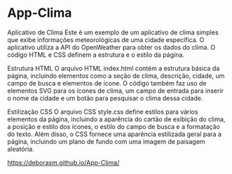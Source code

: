 # App-Clima
Aplicativo de Clima
Este é um exemplo de um aplicativo de clima simples que exibe informações meteorológicas de uma cidade específica. O aplicativo utiliza a API do OpenWeather para obter os dados do clima. O código HTML e CSS definem a estrutura e o estilo da página.

Estrutura HTML
O arquivo HTML index.html contém a estrutura básica da página, incluindo elementos como a seção de clima, descrição, cidade, um campo de busca e elementos de ícone. O código também faz uso de elementos SVG para os ícones de clima, um campo de entrada para inserir o nome da cidade e um botão para pesquisar o clima dessa cidade.

Estilização CSS
O arquivo CSS style.css define estilos para vários elementos da página, incluindo a aparência do cartão de exibição do clima, a posição e estilo dos ícones, o estilo do campo de busca e a formatação do texto. Além disso, o CSS fornece uma aparência estilizada geral para a página, incluindo um plano de fundo com uma imagem de paisagem aleatória.

https://deborasm.github.io/App-Clima/
